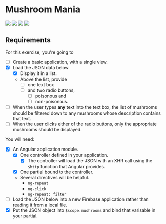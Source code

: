# Mushroom Mania

![](https://img.shields.io/badge/data-static_json-lightgrey.svg)
![](https://img.shields.io/badge/template-angular-red.svg)
![](https://img.shields.io/badge/css_framework-bootstrap-5F2C7C.svg)
![](https://img.shields.io/badge/mvp-in_progress-yellow.svg)

## Requirements

For this exercise, you're going to
- [ ] Create a basic application, with a single view.
- [x] Load the JSON data below.
    - [x] Display it in a list.
    - Above the list, provide
        - [ ] one text box
        - [ ] and two radio buttons,
            - [ ] poisonous and
            - [ ] non-poisonous.
- [ ] When the user types **any** text into the text box, the list of mushrooms should be filtered down to any mushrooms whose description contains that text.
- [ ] When the user clicks either of the radio buttons, only the appropriate mushrooms should be displayed.

You will need:

- [x] An Angular application module.
    - [x] One controller defined in your application.
        - [x] The controller will load the JSON with an XHR call using the `$http` function that Angular provides.
    - [x] One partial bound to the controller.
    - Several directives will be helpful.
        - `ng-repeat`
        - `ng-click`
        - `ng-repeat: filter`
- [ ] Load the JSON below into a new Firebase application rather than reading it from a local file.
- [x] Put the JSON object into `$scope.mushrooms` and bind that varisable in your partial.
